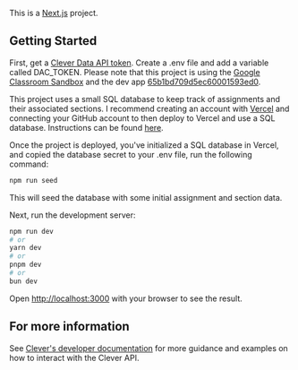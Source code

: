 This is a [Next.js](https://nextjs.org/) project.

## Getting Started

First, get a [Clever Data API token](https://dev.clever.com/reference/gettokens). Create a .env file and add a variable called DAC_TOKEN. Please note that this project is using the [Google Classroom Sandbox](https://hall-monitor.int.clever.com/districts/657b33ea13c57b042a145fba) and the dev app [65b1bd709d5ec60001593ed0](https://hall-monitor.int.clever.com/applications/65b1bd709d5ec60001593ed0).

This project uses a small SQL database to keep track of assignments and their associated sections. I recommend creating an account with [Vercel](https://vercel.com/) and connecting your GitHub account to then deploy to Vercel and use a SQL database. Instructions can be found [here](https://nextjs.org/learn/dashboard-app/setting-up-your-database).

Once the project is deployed, you've initialized a SQL database in Vercel, and copied the database secret to your .env file, run the following command:

```bash
npm run seed
```

This will seed the database with some initial assignment and section data. 

Next, run the development server:

```bash
npm run dev
# or
yarn dev
# or
pnpm dev
# or
bun dev
```

Open [http://localhost:3000](http://localhost:3000) with your browser to see the result.


## For more information

See [Clever's developer documentation](https://dev.clever.com/) for more guidance and examples on how to interact with the Clever API. 
